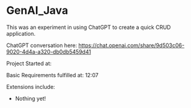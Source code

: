 # GenAI_Java

This was an experiment in using ChatGPT to create a quick CRUD application.

ChatGPT conversation here: https://chat.openai.com/share/9d503c06-9020-4d4a-a320-db0db5459d41

Project Started at:

Basic Requirements fulfilled at: 12:07

Extensions include:
- Nothing yet!
